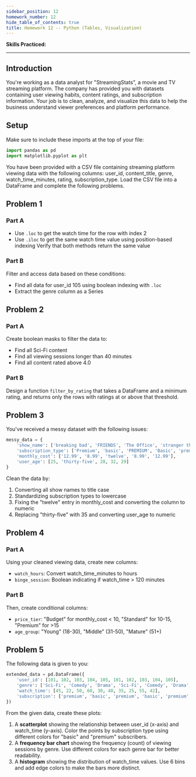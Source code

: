 ```yaml
---
sidebar_position: 12
homework_number: 12
hide_table_of_contents: true
title: Homework 12 -- Python (Tables, Visualization)
---
```


**Skills Practiced:**

---

## Introduction
You're working as a data analyst for "StreamingStats", a movie and TV streaming platform. The company has provided you with datasets containing user viewing habits, content ratings, and subscription information. Your job is to clean, analyze, and visualize this data to help the business understand viewer preferences and platform performance.

## Setup
Make sure to include these imports at the top of your file:
```python
import pandas as pd
import matplotlib.pyplot as plt
```
You have been provided with a CSV file containing streaming platform viewing data with the following columns: user_id, content_title, genre, watch_time_minutes, rating, subscription_type. Load the CSV file into a DataFrame and complete the following problems.

## Problem 1
### Part A
- Use `.loc` to get the watch time for the row with index 2
- Use `.iloc` to get the same watch time value using position-based indexing 
Verify that both methods return the same value

### Part B 
Filter and access data based on these conditions:
- Find all data for user_id 105 using boolean indexing with `.loc`
- Extract the genre column as a Series

## Problem 2
### Part A
Create boolean masks to filter the data to:
- Find all Sci-Fi content
- Find all viewing sessions longer than 40 minutes
- Find all content rated above 4.0

### Part B
Design a function `filter_by_rating` that takes a DataFrame and a minimum rating, and returns only the rows with ratings at or above that threshold.

## Problem 3
You've received a messy dataset with the following issues:
```python
messy_data = {
    'show_name': ['breaking bad', 'FRIENDS', 'The Office', 'stranger things', 'Breaking Bad'],
    'subscription_type': ['Premium', 'basic', 'PREMIUM', 'Basic', 'premium'],
    'monthly_cost': ['12.99', '8.99', 'twelve', '8.99', '12.99'],
    'user_age': [25, 'thirty-five', 28, 32, 29]
}
```
Clean the data by:
1. Converting all show names to title case
2. Standardizing subscription types to lowercase
3. Fixing the "twelve" entry in monthly_cost and converting the column to numeric
4. Replacing "thirty-five" with 35 and converting user_age to numeric

## Problem 4
### Part A
Using your cleaned viewing data, create new columns:
- `watch_hours`: Convert watch_time_minutes to hours
- `binge_session`: Boolean indicating if watch_time > 120 minutes

### Part B
Then, create conditional columns:
- `price_tier`: "Budget" for monthly_cost < 10, "Standard" for 10-15, "Premium" for >15
- `age_group`: "Young" (18-30), "Middle" (31-50), "Mature" (51+)

## Problem 5
The following data is given to you:
```python
extended_data = pd.DataFrame({
    'user_id': [101, 102, 103, 104, 105, 101, 102, 103, 104, 105],
    'genre': ['Sci-Fi', 'Comedy', 'Drama', 'Sci-Fi', 'Comedy', 'Drama', 'Sci-Fi', 'Comedy', 'Drama', 'Sci-Fi'],
    'watch_time': [45, 22, 50, 60, 30, 40, 35, 25, 55, 42],
    'subscription': ['premium', 'basic', 'premium', 'basic', 'premium', 'premium', 'basic', 'basic', 'premium', 'basic']
})
```

From the given data, create these plots:
1. A **scatterplot** showing the relationship between user_id (x-axis) and watch_time (y-axis). Color the points by subscription type using different colors for "basic" and "premium" subscribers. 
2. A **frequency bar chart** showing the frequency (count) of viewing sessions by genre. Use different colors for each genre bar for better readability.
3. A **histogram** showing the distribution of watch_time values. Use 6 bins and add edge colors to make the bars more distinct.